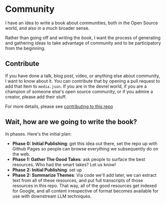 # Community

I have an idea to write a book about communities, both in the Open Source world, and also in a much broader sense.

Rather than going off and writing the book, I want the process of generating and gathering ideas to take
advantage of community and to be participatory from the beginning.

## Contribute

If you have done a talk, blog post, video, or anything else about community, I want to know about it. You can
contribute that by opening a pull request to add that item to `media.json`. If you are in the devrel world, if you are
a champion of someone else's open source community, or if you admire a creator, please add their stuff.

For more details, please see  [contributing to this repo](CONTRIBUTING.md)

## Wait, how are we going to write the book?

In phases. Here's the initial plan:

* **Phase 0: Initial Publishing**: get this idea out there, set the repo up with Github Pages so people can browse everything we subsequently do on the web.
* **Phase 1: Gather The Good Takes**: ask people to surface the best resources. Who had the smart takes? Let us know!
* **Phase 2: Initial Publishing**: set up 
* **Phase 2: Summarize Themes**: Via code we'll add later, we can extract text from all of these resources,
and put full transcripts of those resources in this repo. That way, all of the good resources get indexed for Google, and all content irrespective of format becomes available for use with downstream LLM techniques.
